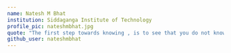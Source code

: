 ```yaml
---
name: Natesh M Bhat
institution: Siddaganga Institute of Technology
profile_pic: nateshmbhat.jpg
quote: "The first step towards knowing , is to see that you do not know."
github_user: nateshmbhat
---
```

